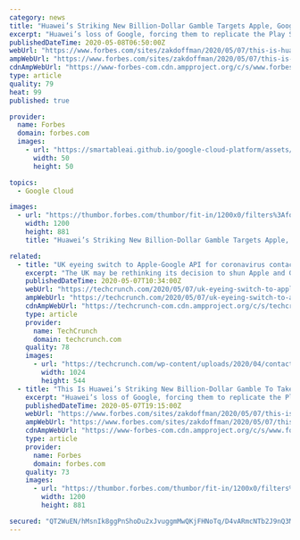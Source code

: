 ```yaml
---
category: news
title: "Huawei’s Striking New Billion-Dollar Gamble Targets Apple, Google (And Tesla)"
excerpt: "Huawei’s loss of Google, forcing them to replicate the Play Store and its underlying services, has sent China’s tech giant down an Apple-shaped path. A leading device manufacturer with its own app ecosystem,"
publishedDateTime: 2020-05-08T06:50:00Z
webUrl: "https://www.forbes.com/sites/zakdoffman/2020/05/07/this-is-huaweis-striking-new-billion-dollar-gamble-to-take-on-apple-google-and-tesla/"
ampWebUrl: "https://www.forbes.com/sites/zakdoffman/2020/05/07/this-is-huaweis-striking-new-billion-dollar-gamble-to-take-on-apple-google-and-tesla/amp/"
cdnAmpWebUrl: "https://www-forbes-com.cdn.ampproject.org/c/s/www.forbes.com/sites/zakdoffman/2020/05/07/this-is-huaweis-striking-new-billion-dollar-gamble-to-take-on-apple-google-and-tesla/amp/"
type: article
quality: 79
heat: 99
published: true

provider:
  name: Forbes
  domain: forbes.com
  images:
    - url: "https://smartableai.github.io/google-cloud-platform/assets/images/organizations/forbes.com-50x50.jpg"
      width: 50
      height: 50

topics:
  - Google Cloud

images:
  - url: "https://thumbor.forbes.com/thumbor/fit-in/1200x0/filters%3Aformat%28jpg%29/https%3A%2F%2Fspecials-images.forbesimg.com%2Fimageserve%2F1192081202%2F0x0.jpg"
    width: 1200
    height: 881
    title: "Huawei’s Striking New Billion-Dollar Gamble Targets Apple, Google (And Tesla)"

related:
  - title: "UK eyeing switch to Apple-Google API for coronavirus contacts tracing — report"
    excerpt: "The UK may be rethinking its decision to shun Apple and Google’s API for its national coronavirus contacts tracing app, according to the Financial Times, which reported yesterday that the government is paying an IT supplier to investigate whether it can integrate the tech giants’"
    publishedDateTime: 2020-05-07T10:34:00Z
    webUrl: "https://techcrunch.com/2020/05/07/uk-eyeing-switch-to-apple-google-api-for-coronavirus-contacts-tracing-report/"
    ampWebUrl: "https://techcrunch.com/2020/05/07/uk-eyeing-switch-to-apple-google-api-for-coronavirus-contacts-tracing-report/amp/"
    cdnAmpWebUrl: "https://techcrunch-com.cdn.ampproject.org/c/s/techcrunch.com/2020/05/07/uk-eyeing-switch-to-apple-google-api-for-coronavirus-contacts-tracing-report/amp/"
    type: article
    provider:
      name: TechCrunch
      domain: techcrunch.com
    quality: 78
    images:
      - url: "https://techcrunch.com/wp-content/uploads/2020/04/contact-tracing-api-google-apple.png?w=1024"
        width: 1024
        height: 544
  - title: "This Is Huawei’s Striking New Billion-Dollar Gamble To Take On Apple, Google (And Tesla)"
    excerpt: "Huawei’s loss of Google, forcing them to replicate the Play Store and its underlying services, has sent China’s tech giant down an Apple-shaped path. A leading device manufacturer with its own app ecosystem,"
    publishedDateTime: 2020-05-07T19:15:00Z
    webUrl: "https://www.forbes.com/sites/zakdoffman/2020/05/07/this-is-huaweis-striking-new-billion-dollar-gamble-to-take-on-apple-google-and-tesla/"
    ampWebUrl: "https://www.forbes.com/sites/zakdoffman/2020/05/07/this-is-huaweis-striking-new-billion-dollar-gamble-to-take-on-apple-google-and-tesla/amp/"
    cdnAmpWebUrl: "https://www-forbes-com.cdn.ampproject.org/c/s/www.forbes.com/sites/zakdoffman/2020/05/07/this-is-huaweis-striking-new-billion-dollar-gamble-to-take-on-apple-google-and-tesla/amp/"
    type: article
    provider:
      name: Forbes
      domain: forbes.com
    quality: 73
    images:
      - url: "https://thumbor.forbes.com/thumbor/fit-in/1200x0/filters%3Aformat%28jpg%29/https%3A%2F%2Fspecials-images.forbesimg.com%2Fimageserve%2F1192081202%2F0x0.jpg"
        width: 1200
        height: 881

secured: "QT2WuEN/hMsnIk8ggPnShoDu2xJvuggmMwQKjFHNoTq/D4vARmcNTb2J9nQ3M6j70hArl3yLPsBz3RrFF9X5ZsV0hdiw/1DL9Zuh7dxShssTv8HfLnXUoMQ2IGxrvNdDMbpv4MgcDRBiX7rwK05YvOD7Eqnd1f3DzYyi8m4KcCRJyi5tPMLI7eDs0uspCQ8aah2J0DgPmhq9ZPypokbn3ypTihmvsAcbuFT+KVR/BnW1j7YUvn8Ru0ZHbNfV8BKBe1nyYMu15+1iSCzOQ7Odh82anvjo7KOW5Vw+6Ifb95DOc54TTpJ+ch9hiBu5J0a0;Waq12sA7smWWlz+3N+K1CQ=="
---
```



